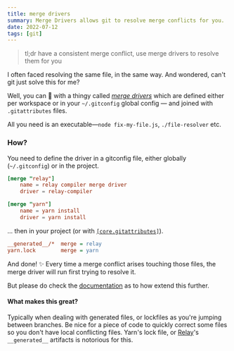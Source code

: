 ```yaml
---
title: merge drivers
summary: Merge Drivers allows git to resolve merge conflicts for you.
date: 2022-07-12
tags: [git]
---
```


> tl;dr have a consistent merge conflict, use merge drivers to resolve them for you

I often faced resolving the same file, in the same way. And wondered, can't git just solve this for me?

Well, you can 🥳 with a thingy called
[_merge drivers_](https://git-scm.com/docs/gitattributes#_defining_a_custom_merge_driver) which are defined either per
workspace or in your `~/.gitconfig` global config — and joined with `.gitattributes` files.

All you need is an executable—`node fix-my-file.js`, `./file-resolver` etc.

### How?

You need to define the driver in a gitconfig file, either globally (`~/.gitconfig`) or in the project.

```toml {title="~/.gitconfig"}
[merge "relay"]
    name = relay compiler merge driver
    driver = relay-compiler

[merge "yarn"]
    name = yarn install
    driver = yarn install
```

... then in your project (or with
[`[core.gitattributes]`](https://git-scm.com/docs/git-config#Documentation/git-config.txt-coreattributesFile)).

```ini {title=".gitattributes"}
__generated__/*  merge = relay
yarn.lock        merge = yarn
```

And done! ✨ Every time a merge conflict arises touching those files, the merge driver will run first trying to resolve
it.

But please do check the [documentation](https://git-scm.com/docs/gitattributes#_defining_a_custom_merge_driver) as to
how extend this further.

#### What makes this great?

Typically when dealing with generated files, or lockfiles as you're jumping between branches. Be nice for a piece of
code to quickly correct some files so you don't have local conflicting files. Yarn's lock file, or
[Relay](https://relay.dev)'s `__generated__` artifacts is notorious for this.
